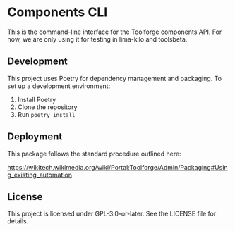 # Components CLI

This is the command-line interface for the Toolforge components API. For now, we are only using it for testing in lima-kilo and toolsbeta.

## Development

This project uses Poetry for dependency management and packaging. To set up a development environment:

1. Install Poetry
2. Clone the repository
3. Run `poetry install`

## Deployment

This package follows the standard procedure outlined here:

https://wikitech.wikimedia.org/wiki/Portal:Toolforge/Admin/Packaging#Using_existing_automation

## License

This project is licensed under GPL-3.0-or-later. See the LICENSE file for details.

